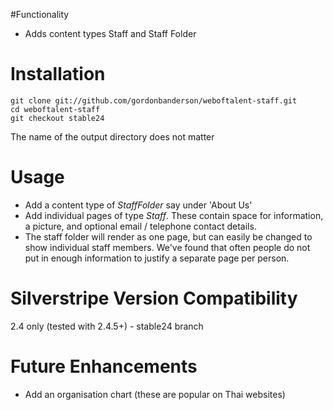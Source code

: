 #Functionality
* Adds content types Staff and Staff Folder

# Installation
    git clone git://github.com/gordonbanderson/weboftalent-staff.git
    cd weboftalent-staff
    git checkout stable24

The name of the output directory does not matter

# Usage
* Add a content type of _StaffFolder_ say under 'About Us'
* Add individual pages of type _Staff_.  These contain space for information, a picture, and optional email / telephone contact details.
* The staff folder will render as one page, but can easily be changed to show individual staff members.  We've found that often people do not put in enough information to justify a separate page per person.

# Silverstripe Version Compatibility
2.4 only (tested with 2.4.5+) - stable24 branch

# Future Enhancements
* Add an organisation chart (these are popular on Thai websites)
